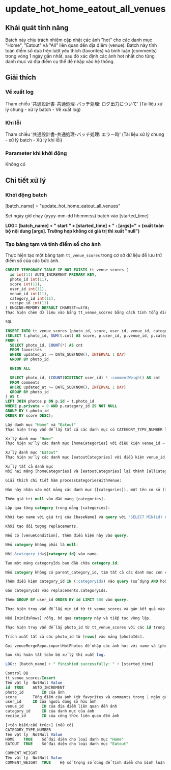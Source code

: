 # update_hot_home_eatout_all_venues

## Khái quát tính năng

Batch này chịu trách nhiệm cập nhật các ảnh "hot" cho các danh mục "Home", "Eatout" và "All" liên quan đến địa điểm (venue). Batch này tính toán điểm số dựa trên lượt yêu thích (favorites) và bình luận (comments) trong vòng 1 ngày gần nhất, sau đó xác định các ảnh hot nhất cho từng danh mục và địa điểm cụ thể để nhập vào hệ thống.

## Giải thích

### Về xuất log

Tham chiếu '共通設計書-共通処理-バッチ処理: ログ出力について' (Tài liệu xử lý chung - xử lý batch - Về xuất log)

### Khi lỗi

Tham chiếu '共通設計書-共通処理-バッチ処理: エラー時' (Tài liệu xử lý chung - xử lý batch - Xử lý khi lỗi)

### Parameter khi khởi động

Không có

## Chi tiết xử lý

### Khởi động batch

[batch_name] = "update_hot_home_eatout_all_venues"

Set ngày giờ chạy (yyyy-mm-dd hh:mm:ss) batch vào [started_time]

**LOG:: [batch_name] + " start " + [started_time] + " : [args]=" + (xuất toàn bộ nội dung [args]. Trường hợp không có giá trị thì xuất "null")**

### Tạo bảng tạm và tính điểm số cho ảnh

Thực hiện tạo một bảng tạm `tt_venue_scores` trong cơ sở dữ liệu để lưu trữ điểm số của các bức ảnh.

```sql
CREATE TEMPORARY TABLE IF NOT EXISTS tt_venue_scores (
  id int(11) AUTO_INCREMENT PRIMARY KEY,
  photo_id int(11),
  score int(11),
  user_id int(11),
  venue_id int(11),
  category_id int(11),
  recipe_id int(11)
) ENGINE=MEMORY DEFAULT CHARSET=utf8;
Thực hiện chèn dữ liệu vào bảng tt_venue_scores bằng cách tính tổng điểm từ lượt yêu thích (favorites) và bình luận (comments) trong 1 ngày gần nhất. Điểm bình luận được nhân với COMMENT_WEIGHT.

SQL

INSERT INTO tt_venue_scores (photo_id, score, user_id, venue_id, category_id, recipe_id)
(SELECT t.photo_id, SUM(t.cnt) AS score, p.user_id, p.venue_id, p.category_id, p.recipe_id
FROM (
  SELECT photo_id, COUNT(*) AS cnt
  FROM favorites
  WHERE updated_at >= DATE_SUB(NOW(), INTERVAL 1 DAY)
  GROUP BY photo_id

  UNION ALL

  SELECT photo_id, (COUNT(DISTINCT user_id) * :commentWeight) AS cnt
  FROM comments
  WHERE updated_at >= DATE_SUB(NOW(), INTERVAL 1 DAY)
  GROUP BY photo_id
) AS t
LEFT JOIN photos p ON p.id = t.photo_id
WHERE p.private = 0 AND p.category_id IS NOT NULL
GROUP BY t.photo_id
ORDER BY score DESC);

Lấy danh mục "Home" và "Eatout"
Thực hiện truy vấn để lấy tất cả các danh mục có CATEGORY_TYPE_NUMBER là HOME ([homeCategories]) và EATOUT ([eatoutCategories]).

Xử lý danh mục "Home"
Thực hiện xử lý các danh mục [homeCategories] với điều kiện venue_id = 1 để xác định các ảnh hot cho các địa điểm thuộc danh mục "Home". Kết quả được nhập với tên venue_id=1.

Xử lý danh mục "Eatout"
Thực hiện xử lý các danh mục [eatoutCategories] với điều kiện venue_id > 1 để xác định các ảnh hot cho các địa điểm thuộc danh mục "Eatout". Kết quả được nhập với tên venue_id=eatout.

Xử lý tất cả danh mục
Nối hai mảng [homeCategories] và [eatoutCategories] lại thành [allCategories]. Sau đó, thực hiện xử lý [allCategories] mà không có điều kiện venue_id cụ thể để xác định các ảnh hot cho tất cả các địa điểm. Kết quả được nhập với tên venue_id=all.

Giải thích chi tiết hàm processCategoriesWithVenue:

Hàm này nhận vào một mảng các danh mục ([categories]), một tên cơ sở ([baseName]), một điều kiện địa điểm ([venueCondition]) và đối tượng transaction.

Thêm giá trị null vào đầu mảng [categories].

Lặp qua từng category trong mảng [categories]:

Khởi tạo name với giá trị của [baseName] và query với 'SELECT MIN(id) AS min_id FROM tt_venue_scores '.

Khởi tạo đối tượng replacements.

Nếu có [venueCondition], thêm điều kiện này vào query.

Nếu category không phải là null:

Nối &category_id=${category.id} vào name.

Tạo một mảng categoryIds ban đầu chứa category.id.

Nếu category không có parent_category_id, tìm tất cả các danh mục con của nó (với idx > -100) và thêm ID của chúng vào categoryIds.

Thêm điều kiện category_id IN (:categoryIds) vào query (sử dụng AND hoặc WHERE tùy thuộc vào sự tồn tại của venueCondition).

Gán categoryIds vào replacements.categoryIds.

Thêm GROUP BY user_id ORDER BY id LIMIT 500 vào query.

Thực hiện truy vấn để lấy min_id từ tt_venue_scores và gán kết quả vào [minIdsRows].

Nếu [minIdsRows] rỗng, bỏ qua category này và tiếp tục vòng lặp.

Thực hiện truy vấn để lấy photo_id từ tt_venue_scores với các id trong [minIdsRows] và gán kết quả vào [rows].

Trích xuất tất cả các photo_id từ [rows] vào mảng [photoIds].

Gọi venueMergeRepo.importHotPhotos để nhập các ảnh hot với name và [photoIds] vào hệ thống.

Sau khi hoàn tất toàn bộ xử lý thì xuất log.

LOG:: [batch_name] + " finishied successfully: " + [started_time]

Control DB
tt_venue_scores/Insert
Tên vật lý	NotNull	Value
id	TRUE	AUTO_INCREMENT
photo_id		ID của ảnh
score		Tổng điểm của ảnh (từ favorites và comments trong 1 ngày gần nhất)
user_id		ID của người dùng sở hữu ảnh
venue_id		ID của địa điểm liên quan đến ảnh
category_id		ID của danh mục của ảnh
recipe_id		ID của công thức liên quan đến ảnh

[<tên biến/cấu trúc>] (nếu có)
CATEGORY_TYPE_NUMBER
Tên vật lý	NotNull	Value
HOME	TRUE	Số đại diện cho loại danh mục "Home"
EATOUT	TRUE	Số đại diện cho loại danh mục "Eatout"

COMMENT_WEIGHT
Tên vật lý	NotNull	Value
COMMENT_WEIGHT	TRUE	Hệ số trọng số dùng để tính điểm cho bình luận (ví dụ: 10)
